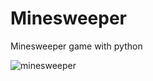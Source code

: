 # Minesweeper
Minesweeper game with python

![minesweeper](https://github.com/IAmSerepok/Minesweeper/assets/132538692/1addf68d-3d97-402e-a108-2e3a31f2c72d)
